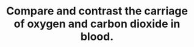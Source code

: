 ---
title: "Compare and contrast the carriage of oxygen and carbon dioxide in blood."
entityType: SAQ
exam: PEX
college: CICM
year: 2012
sitting: B
question: 01
passRate: 50
lo:
EC_expectedDomains:
- "For a good answer, candidates were expected to provide information on the amount (both arterial and venous blood content, partial pressure) and form of carriage (binding to, loading and unloading from haemoglobin, dissolved, as bicarbonate, etc.) of oxygen and carbon dioxide in blood"
EC_extraCredit:
- "Candidates who scored well for this question not only had a good knowledge of the topic but also displayed an organised approach to their answer through the use of a tabular format or some other structured approach."
EC_errorsCommon:
---